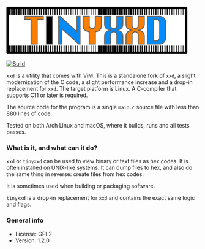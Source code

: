 ![tinyxxd](img/tinyxxd.png)

[![Build](https://github.com/xyproto/tinyxxd/actions/workflows/ci.yml/badge.svg)](https://github.com/xyproto/tinyxxd/actions/workflows/ci.yml)

`xxd` is a utility that comes with ViM. This is a standalone fork of `xxd`, a slight modernization of the C code, a slight performance increase and a drop-in replacement for `xxd`. The target platform is Linux. A C-compiler that supports C11 or later is required.

The source code for the program is a single `main.c` source file with less than 880 lines of code.

Tested on both Arch Linux and macOS, where it builds, runs and all tests passes.

### What is it, and what can it do?

`xxd` or `tinyxxd` can be used to view binary or text files as hex codes. It is often installed on UNIX-like systems. It can dump files to hex, and also do the same thing in reverse: create files from hex codes.

It is sometimes used when building or packaging software.

`tinyxxd` is a drop-in replacement for `xxd` and contains the exact same logic and flags.

### General info

* License: GPL2
* Version: 1.2.0
